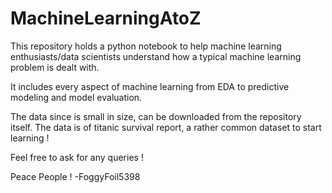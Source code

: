 # MachineLearningAtoZ

This repository holds a python notebook to help machine learning enthusiasts/data scientists understand how a typical machine learning problem is dealt with.

It includes every aspect of machine learning from EDA to predictive modeling and model evaluation.

The data since is small in size, can be downloaded from the repository itself. The data is of titanic survival report, a rather common dataset to start learning !

Feel free to ask for any queries !

Peace People !
-FoggyFoil5398
